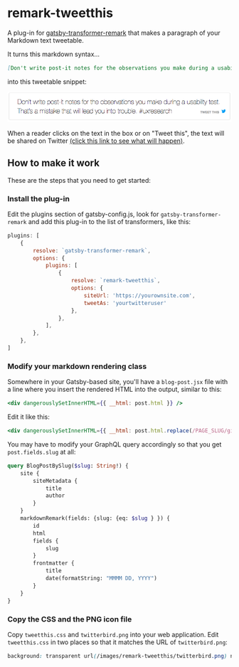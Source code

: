 # remark-tweetthis

A plug-in for [gatsby-transformer-remark](https://github.com/gatsbyjs/gatsby/tree/master/packages/gatsby-transformer-remark)
that makes a paragraph of your Markdown text tweetable.

It turns this markdown syntax...

```markdown
[Don't write post-it notes for the observations you make during a usability test. That's a mistake that will lead you into trouble. #uxresearch][tweet]
```

into this tweetable snippet:

![screenshot](screenshot.png "This is what you'll get")

When a reader clicks on the text in the box or on "Tweet this", the text will be shared on Twitter [(click this link to see what will happen)](https://twitter.com/intent/tweet?url=https%3A%2F%2Fjustaskusers.com/affinity-diagrams-dont-scale/&text=Don%E2%80%99t%20write%20post-it%20notes%20for%20the%20observations%20you%20make%20during%20a%20usability%20test.%20That%E2%80%99s%20a%20mistake%20that%20will%20lead%20you%20into%20trouble.%20%23uxresearch&via=justaskusers).

## How to make it work

These are the steps that you need to get started:

### Install the plug-in

Edit the plugins section of gatsby-config.js, look for `gatsby-transformer-remark` and add
this plug-in to the list of transformers, like this:

```javascript
plugins: [
    {
        resolve: `gatsby-transformer-remark`,
        options: {
            plugins: [
                {
                    resolve: `remark-tweetthis`,
                    options: {
                        siteUrl: 'https://yourownsite.com',
                        tweetAs: 'yourtwitteruser'
                    },
                },
            ],
        },
    },
]
```

### Modify your markdown rendering class

Somewhere in your Gatsby-based site, you'll have a `blog-post.jsx` file with a line where you insert the rendered HTML
into the output, similar to this:

```jsx
<div dangerouslySetInnerHTML={{ __html: post.html }} />
```

Edit it like this:

```jsx
<div dangerouslySetInnerHTML={{ __html: post.html.replace(/PAGE_SLUG/gi, post.fields.slug) }} />
```

You may have to modify your GraphQL query accordingly so that you get `post.fields.slug` at all:

```GraphQL
query BlogPostBySlug($slug: String!) {
    site {
        siteMetadata {
            title
            author
        }
    }
    markdownRemark(fields: {slug: {eq: $slug } }) {
        id
        html
        fields {
            slug
        }
        frontmatter {
            title
            date(formatString: "MMMM DD, YYYY")
        }
    }
}
```

### Copy the CSS and the PNG icon file

Copy `tweetthis.css` and `twitterbird.png` into your web application. Edit `tweetthis.css` in two places so that it matches the URL of `twitterbird.png`:

```css
background: transparent url(/images/remark-tweetthis/twitterbird.png) no-repeat right top 8px;
```

